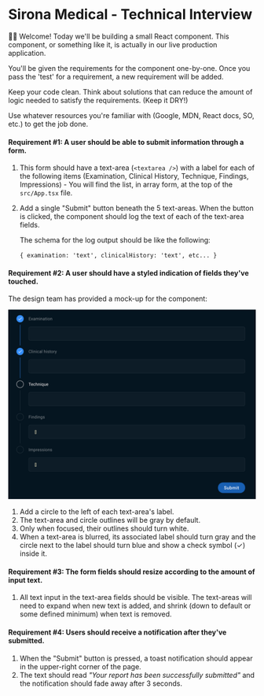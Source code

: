 # Sirona Medical - Technical Interview

👋🏼 Welcome! Today we'll be building a small React component. This component, or something like it, is actually in our live production application.

You'll be given the requirements for the component one-by-one. Once you pass the 'test' for a requirement, a new requirement will be added.

Keep your code clean. Think about solutions that can reduce the amount of logic needed to satisfy the requirements. (Keep it DRY!)

Use whatever resources you're familiar with (Google, MDN, React docs, SO, etc.) to get the job done.

#### Requirement #1: A user should be able to submit information through a form.

1. This form should have a text-area (`<textarea />`) with a label for each of the following items (Examination, Clinical History, Technique, Findings, Impressions) - You will find the list, in array form, at the top of the `src/App.tsx` file.

2. Add a single "Submit" button beneath the 5 text-areas. When the button is clicked, the component should log the text of each of the text-area fields.

   The schema for the log output should be like the following:

   ```
   { examination: 'text', clinicalHistory: 'text', etc... }
   ```

#### Requirement #2: A user should have a styled indication of fields they've touched.

The design team has provided a mock-up for the component:

![preview](./preview.png)

1. Add a circle to the left of each text-area's label.
2. The text-area and circle outlines will be gray by default.
3. Only when focused, their outlines should turn white.
4. When a text-area is blurred, its associated label should turn gray and the circle next to the label should turn blue and show a check symbol (✓) inside it.

#### Requirement #3: The form fields should resize according to the amount of input text.

1. All text input in the text-area fields should be visible. The text-areas will need to expand when new text is added, and shrink (down to default or some defined minimum) when text is removed.

#### Requirement #4: Users should receive a notification after they've submitted.

1. When the "Submit" button is pressed, a toast notification should appear in the upper-right corner of the page.
2. The text should read _"Your report has been successfully submitted"_ and the notification should fade away after 3 seconds.
